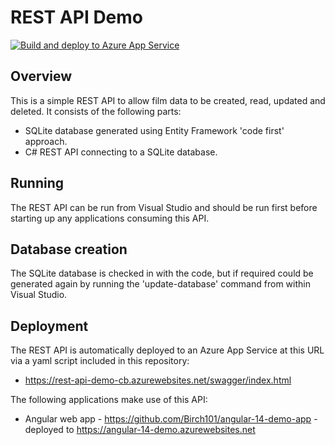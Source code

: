 # REST API Demo


[![Build and deploy to Azure App Service](https://github.com/Birch101/rest-api-demo/actions/workflows/dotnet-build-deploy.yml/badge.svg)](https://github.com/Birch101/rest-api-demo/actions/workflows/dotnet-build-deploy.yml)

## Overview

This is a simple REST API to allow film data to be created, read, updated and deleted. It consists of the following parts:

- SQLite database generated using Entity Framework 'code first' approach. 
- C# REST API connecting to a SQLite database.

## Running

The REST API can be run from Visual Studio and should be run first before starting up any applications consuming this API.

## Database creation

The SQLite database is checked in with the code, but if required could be generated again by running the 'update-database' command from within Visual Studio.

## Deployment
The REST API is automatically deployed to an Azure App Service at this URL via a yaml script included in this repository:
- https://rest-api-demo-cb.azurewebsites.net/swagger/index.html

The following applications make use of this API:
- Angular web app - https://github.com/Birch101/angular-14-demo-app - deployed to https://angular-14-demo.azurewebsites.net
